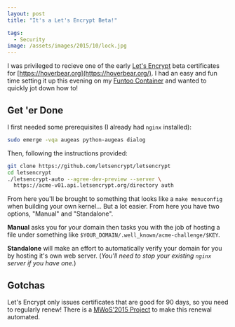```yaml
---
layout: post
title: "It's a Let's Encrypt Beta!"

tags:
  - Security
image: /assets/images/2015/10/lock.jpg
---
```


I was privileged to recieve one of the early [Let's Encrypt](https://letsencrypt.org/) beta certificates for [https://hoverbear.org](https://hoverbear.org/). I had an easy and fun time setting it up this evening on my [Funtoo Container](http://www.funtoo.org/Funtoo_Hosting) and wanted to quickly jot down how to!

## Get 'er Done

I first needed some prerequisites (I already had `nginx` installed):

```bash
sudo emerge -vqa augeas python-augeas dialog
```

Then, following the instructions provided:

```bash
git clone https://github.com/letsencrypt/letsencrypt
cd letsencrypt
./letsencrypt-auto --agree-dev-preview --server \
  https://acme-v01.api.letsencrypt.org/directory auth
```

From here you'll be brought to something that looks like a `make menuconfig` when building your own kernel... But a lot easier. From here you have two options, "Manual" and "Standalone".

**Manual** asks you for your domain then tasks you with the job of hosting a file under something like `$YOUR_DOMAIN/.well_known/acme-challenge/$KEY`. 

**Standalone** will make an effort to automatically verify your domain for you by hosting it's own web server. (*You'll need to stop your existing `nginx` server if you have one.*)

## Gotchas

Let's Encrypt only issues certificates that are good for 90 days, so you need to regularly renew! There is a [MWoS'2015 Project](https://wiki.mozilla.org/Security/Automation/Winter_Of_Security_2015#Certificate_Automation_tooling_for_Let.27s_Encrypt) to make this renewal automated.
